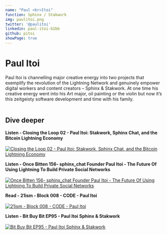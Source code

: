 ```yaml
---
name: "Paul <br>Itoi"
function: Sphinx / Stakwork
img: paulitoi.png
twitter: '@paulitoi'
linkedin: paul-itoi-b1bb
github: pitoi
showPage: true
---
```


# Paul Itoi

Paul Itoi is channelling major creative energy into two projects that exemplify the revolution of the Lightning Network and genuinely empower digital workers and content creators – Sphinx & Stakwork. At one time his creative energy went into his Art major, oil painting or the violin but now it’s this zeitgeisty software development and time with his family.
<br><br>

## Dive deeper


<div class="grid grid-cols-1 md:grid-cols-2 gap-5">
<div class="p-3 my-2">

**Listen - Closing the Loop 02 - Paul Itoi: Stakwork, Sphinx Chat, and the Bitcoin Lightning Economy** <br><br>
[ ![Closing the Loop 02 - Paul Itoi: Stakwork, Sphinx Chat, and the Bitcoin Lightning Economy](/content/paul_seetee.png)](https://anchor.fm/closingtheloop/episodes/02---Paul-Itoi-Stakwork--Sphinx-Chat--and-the-Bitcoin-Lightning-Economy-e14oei4/)
</div>

<div class="p-3 my-2">

**Listen - Once Bitten 156- sphinx_chat Founder Paul Itoi - The Future Of Using Lightning To Build Private Social Networks** <br><br>
[ ![Once Bitten 156- sphinx_chat Founder Paul Itoi - The Future Of Using Lightning To Build Private Social Networks](/content/paul_oncebitten.png)](http://www.once-bitten.com/#/episodes/a6254a88-8a2c-48d9-9585-d33f519b09f7/)
</div>

<div class="p-3 my-2">

**Read - 21ism - Block 008 - CODE - Paul Itoi** <br><br>
[ ![21ism - Block 008 - CODE - Paul Itoi](/content/paul_21ism.png)](https://21ism.com/portfolio-item/paul-itoi//)
</div>

<div class="p-3 my-2">

**Listen - Bit Buy Bit EP95 - Paul Itoi Sphinx & Stakwork** <br><br>
[ ![Bit Buy Bit EP95 - Paul Itoi Sphinx & Stakwork](/content/paul_bitbuybit.png)](https://www.bit-buy-bit.com/podcast-1/episode/28a39c91/ep95-paul-itoi-sphinx-and-stakwork/)
</div>

</div>

<br>
